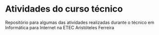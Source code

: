 # Atividades do curso técnico
<p>Repositório para algumas das atividades realizadas durante o técnico em Informática para Internet na ETEC Aristóteles Ferreira</p>
